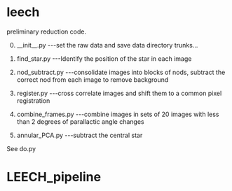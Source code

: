 # leech
preliminary reduction code.

0. \_\_init\_\_.py ---set the raw data and save data directory trunks...

1. find_star.py ---Identify the position of the star in each image

2. nod_subtract.py ---consolidate images into blocks of nods, subtract the correct nod from each image to remove background

3. register.py ---cross correlate images and shift them to a common pixel registration

4. combine_frames.py ---combine images in sets of 20 images with less than 2 degrees of parallactic angle changes

5. annular_PCA.py ---subtract the central star

See do.py
# LEECH_pipeline
